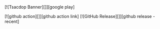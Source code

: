 [![Tsacdop Banner][]][google play]

[![github action][]][github action link]
[![GitHub Release][]][github release - recent]

